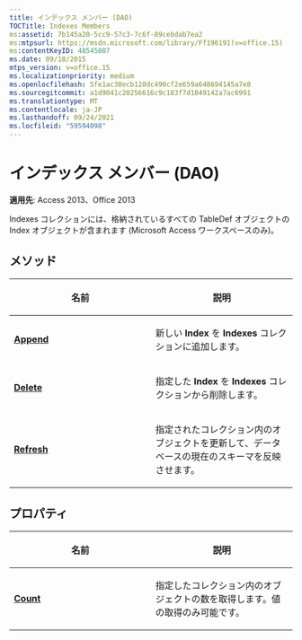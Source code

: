 ```yaml
---
title: インデックス メンバー (DAO)
TOCTitle: Indexes Members
ms:assetid: 7b145a20-5cc9-57c3-7c6f-89cebdab7ea2
ms:mtpsurl: https://msdn.microsoft.com/library/Ff196191(v=office.15)
ms:contentKeyID: 48545807
ms.date: 09/18/2015
mtps_version: v=office.15
ms.localizationpriority: medium
ms.openlocfilehash: 5fe1ac30ecb128dc490cf2e659a648694145a7e8
ms.sourcegitcommit: a1d9041c20256616c9c183f7d1049142a7ac6991
ms.translationtype: MT
ms.contentlocale: ja-JP
ms.lasthandoff: 09/24/2021
ms.locfileid: "59594098"
---
```

# <a name="indexes-members-dao"></a>インデックス メンバー (DAO)


**適用先**: Access 2013、Office 2013

Indexes コレクションには、格納されているすべての TableDef オブジェクトの Index オブジェクトが含まれます (Microsoft Access ワークスペースのみ)。

## <a name="methods"></a>メソッド

<table>
<colgroup>
<col style="width: 50%" />
<col style="width: 50%" />
</colgroup>
<thead>
<tr class="header">
<th><p>名前</p></th>
<th><p>説明</p></th>
</tr>
</thead>
<tbody>
<tr class="odd">
<td><p><strong><a href="indexes-append-method-dao.md">Append</a></strong></p></td>
<td><p>新しい <strong>Index</strong> を <strong>Indexes</strong> コレクションに追加します。</p></td>
</tr>
<tr class="even">
<td><p><strong><a href="indexes-delete-method-dao.md">Delete</a></strong></p></td>
<td><p>指定した <strong>Index</strong> を <strong>Indexes</strong> コレクションから削除します。</p></td>
</tr>
<tr class="odd">
<td><p><strong><a href="indexes-refresh-method-dao.md">Refresh</a></strong></p></td>
<td><p>指定されたコレクション内のオブジェクトを更新して、データベースの現在のスキーマを反映させます。</p></td>
</tr>
</tbody>
</table>


## <a name="properties"></a>プロパティ

<table>
<colgroup>
<col style="width: 50%" />
<col style="width: 50%" />
</colgroup>
<thead>
<tr class="header">
<th><p>名前</p></th>
<th><p>説明</p></th>
</tr>
</thead>
<tbody>
<tr class="odd">
<td><p><strong><a href="indexes-count-property-dao.md">Count</a></strong></p></td>
<td><p>指定したコレクション内のオブジェクトの数を取得します。値の取得のみ可能です。</p></td>
</tr>
</tbody>
</table>

